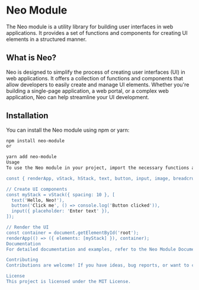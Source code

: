 # Neo Module

The Neo module is a utility library for building user interfaces in web applications. It provides a set of functions and components for creating UI elements in a structured manner.

## What is Neo?

Neo is designed to simplify the process of creating user interfaces (UI) in web applications. It offers a collection of functions and components that allow developers to easily create and manage UI elements. Whether you're building a single-page application, a web portal, or a complex web application, Neo can help streamline your UI development.

## Installation

You can install the Neo module using npm or yarn:

```bash
npm install neo-module
or

yarn add neo-module
Usage
To use the Neo module in your project, import the necessary functions and components as needed. Here's an example of how to import and use some of the core features:

const { renderApp, vStack, hStack, text, button, input, image, breadcrumb } = require('neo-module');

// Create UI components
const myStack = vStack({ spacing: 10 }, [
  text('Hello, Neo!'),
  button('Click me', () => console.log('Button clicked')),
  input({ placeholder: 'Enter text' }),
]);

// Render the UI
const container = document.getElementById('root');
renderApp(() => ({ elements: [myStack] }), container);
Documentation
For detailed documentation and examples, refer to the Neo Module Documentation.

Contributing
Contributions are welcome! If you have ideas, bug reports, or want to contribute code, please open an issue or pull request on the GitHub repository.

License
This project is licensed under the MIT License.
